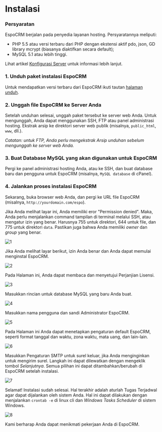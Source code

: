 # Instalasi

### Persyaratan
EspoCRM berjalan pada penyedia layanan hosting. Persyaratannya meliputi:

* PHP 5.5 atau versi terbaru dari PHP dengan ekstensi aktif pdo, json, GD library mcrypt (biasanya diaktifkan secara default);
* MySQL 5.1 atau lebih tinggi.

Lihat artikel [Konfigurasi Server](server-configuration.md) untuk informasi lebih lanjut.

### 1. Unduh paket instalasi EspoCRM
Untuk mendapatkan versi terbaru dari EspoCRM ikuti tautan [halaman unduh](http://www.espocrm.com/download/).

### 2. Unggah file EspoCRM ke Server Anda

Setelah unduhan selesai, unggah paket tersebut ke server web Anda.
Untuk mengunggah, Anda dapat menggunakan SSH, FTP atau panel administrasi hosting.
Ekstrak arsip ke direktori server web publik (misalnya, `public_html`, `www`, dll.).

_Catatan: untuk FTP, Anda perlu mengekstrak Arsip unduhan sebelum mengunggah ke server web Anda._

### 3. Buat Database MySQL yang akan digunakan untuk EspoCRM

Pergi ke panel administrasi hosting Anda, atau ke SSH, dan buat database baru dan pengguna untuk EspoCRM (misalnya, `MySQL database` di cPanel).

### 4. Jalankan proses instalasi EspoCRM

Sekarang, buka browser web Anda, dan pergi ke URL file EspoCRM (misalnya, `http://yourdomain.com/espo`).

Jika Anda melihat layar ini, Anda memiliki eror "Permission denied".
Maka, Anda perlu menjalankan command tampilan di terminal melalui SSH, atau mengatur izin yang benar.
Harusnya 755 untuk direktori, 644 untuk file, dan 775 untuk direktori `data`.
Pastikan juga bahwa Anda memiliki _owner_ dan _group_ yang benar.

![1](https://raw.githubusercontent.com/espocrm/documentation/master/_static/images/administration/installation/1.png)

Jika Anda melihat layar berikut, izin Anda benar dan Anda dapat memulai menginstal EspoCRM.

![2](https://raw.githubusercontent.com/espocrm/documentation/master/_static/images/administration/installation/2.png)

Pada Halaman ini, Anda dapat membaca dan menyetujui Perjanjian Lisensi.

![3](https://raw.githubusercontent.com/espocrm/documentation/master/_static/images/administration/installation/3.png)

Masukkan rincian untuk database MySQL yang baru Anda buat.

![4](https://raw.githubusercontent.com/espocrm/documentation/master/_static/images/administration/installation/4.png)

Masukkan nama pengguna dan sandi Administrator EspoCRM.

![5](https://raw.githubusercontent.com/espocrm/documentation/master/_static/images/administration/installation/5.png)

Pada Halaman ini Anda dapat menetapkan pengaturan default EspoCRM, seperti format tanggal dan waktu, zona waktu, mata uang, dan lain-lain.

![6](https://raw.githubusercontent.com/espocrm/documentation/master/_static/images/administration/installation/6.png)

Masukkan Pengaturan SMTP untuk surel keluar, jika Anda menginginkan untuk mengirim surel.
Langkah ini dapat dilewatkan dengan mengeklik tombol _Selanjutnya_.
Semua pilihan ini dapat ditambahkan/berubah di EspoCRM setelah instalasi.

![7](https://raw.githubusercontent.com/espocrm/documentation/master/_static/images/administration/installation/7.png)

Selamat! Instalasi sudah selesai.
Hal terakhir adalah aturlah Tugas Terjadwal agar dapat dijalankan oleh sistem Anda. Hal ini dapat dilakukan dengan menjalankan `crontab -e` di linux cli dan _Windows Tasks Scheduler_ di sistem Windows.

![8](https://raw.githubusercontent.com/espocrm/documentation/master/_static/images/administration/installation/8.png)

Kami berharap Anda dapat menikmati pekerjaan Anda di EspoCRM.







